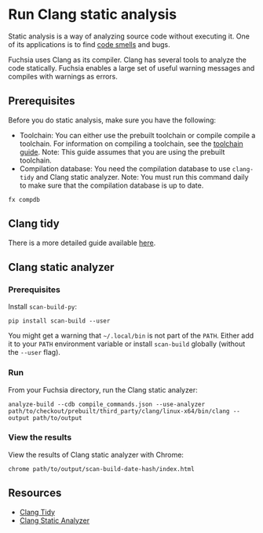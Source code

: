 # Run Clang static analysis

Static analysis is a way of analyzing source code without
executing it. One of its applications is to find
[code smells](https://en.wikipedia.org/wiki/Code_smell) and bugs.

Fuchsia uses Clang as its compiler. Clang has several tools
to analyze the code statically. Fuchsia enables a large set
of useful warning messages and compiles with warnings as errors.

## Prerequisites

Before you do static analysis, make sure you have the following:

* Toolchain: You can either use the prebuilt toolchain or compile compile a toolchain. For
  information on compiling a toolchain, see the [toolchain guide][toolchain].
  Note: This guide assumes that you are using the prebuilt toolchain.
* Compilation database: You need the compilation database to use `clang-tidy` and Clang static
  analyzer.
  Note: You must run this command daily to make sure that the compilation database is up to
  date.

```
fx compdb
```

## Clang tidy

There is a more detailed guide available [here][lint].

## Clang static analyzer

### Prerequisites

Install `scan-build-py`:

```
pip install scan-build --user
```

You might get a warning that `~/.local/bin` is not part of the `PATH`. Either
add it to your `PATH` environment variable or install `scan-build` globally (without the `--user` flag).

### Run

From your Fuchsia directory, run the Clang static analyzer:

```
analyze-build --cdb compile_commands.json --use-analyzer path/to/checkout/prebuilt/third_party/clang/linux-x64/bin/clang --output path/to/output
```

### View the results

View the results of Clang static analyzer with Chrome:

```
chrome path/to/output/scan-build-date-hash/index.html
```

## Resources

* [Clang Tidy](https://clang.llvm.org/extra/clang-tidy/)
* [Clang Static Analyzer](https://clang.llvm.org/docs/ClangStaticAnalyzer.html)

[toolchain]: /docs/development/build/toolchain.md
[lint]: /docs/development/languages/c-cpp/lint.md
